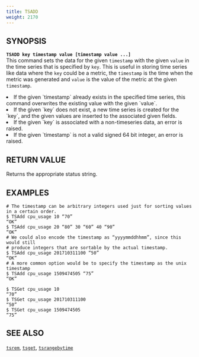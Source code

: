 ```yaml
---
title: TSADD
weight: 2170
---
```


## SYNOPSIS
<b>`TSADD key timestamp value [timestamp value ...]`</b><br>
This command sets the data for the given `timestamp` with the given `value` in the time series that 
is specified by `key`. This is useful in storing time series like data where the `key` could be a 
metric, the `timestamp` is the time when the metric was generated and `value` is the value of the
metric at the given `timestamp`.
<li>If the given `timestamp` already exists in the specified time series, this command overwrites the existing value with the given `value`.</li>
<li>If the given `key` does not exist, a new time series is created for the `key`, and the given values are inserted to the associated given fields.</li>
<li>If the given `key` is associated with a non-timeseries data, an error is raised.</li>
<li>If the given `timestamp` is not a valid signed 64 bit integer, an error is raised.</li>

## RETURN VALUE
Returns the appropriate status string.

## EXAMPLES
```
# The timestamp can be arbitrary integers used just for sorting values in a certain order.
$ TSAdd cpu_usage 10 “70”
“OK”
$ TSAdd cpu_usage 20 “80” 30 “60” 40 “90”
“OK”
# We could also encode the timestamp as “yyyymmddhhmm”, since this would still 
# produce integers that are sortable by the actual timestamp.
$ TSAdd cpu_usage 201710311100 “50”
“OK”
# A more common option would be to specify the timestamp as the unix timestamp
$ TSAdd cpu_usage 1509474505 “75”
“OK”

$ TSGet cpu_usage 10
“70”
$ TSGet cpu_usage 201710311100
“50”
$ TSGet cpu_usage 1509474505
“75”
```

## SEE ALSO
[`tsrem`](../tsrem/), [`tsget`](../tsget/), [`tsrangebytime`](../tsrangebytime/)
